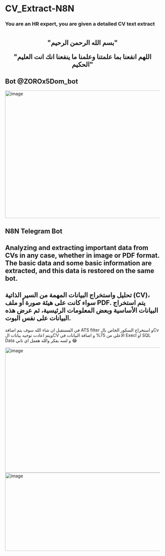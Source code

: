 # CV_Extract-N8N
### You are an HR expert, you are given a detailed CV text extract


<h1 align="center">
</h1>
<h2 align="center">
 "بسم الله الرحمن الرحيم"
</p>
  "اللهم انفعنا بما علمتنا وعلمنا ما ينفعنا انك انت العليم الحكيم"
</h2>

## Bot @ZOROx5Dom_bot

<img width="840" height="416" alt="image" src="https://github.com/user-attachments/assets/1d9456e3-44b7-4582-ac15-35567afff7e7" />


## N8N Telegram Bot

## Analyzing and extracting important data from CVs in any case, whether in image or PDF format. The basic data and some basic information are extracted, and this data is restored on the same bot.


## تحليل واستخراج البيانات المهمة من السير الذاتية (CV)، سواء كانت على هيئة صورة أو ملف PDF. يتم استخراج البيانات الأساسية وبعض المعلومات الرئيسية، ثم عرض هذه البيانات على نفس البوت. 

في المستقبل ان شاء الله سوف يتم اضافة ATS filter و استخراج السكور الخاص بالCv ويتم اعادت توجيه بيانات الCV الاعلي من 75% و اضافة البيانات في Execl او SQL Data و لسه بفكر والله هعمل اي تاني 😂 

<img width="590" height="408" alt="image" src="https://github.com/user-attachments/assets/58d8e1b6-9674-4a57-acd4-23f007655887" />

<img width="575" height="255" alt="image" src="https://github.com/user-attachments/assets/83513bbf-645e-4686-8341-7f9cce1401d1" />
